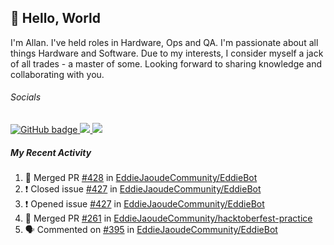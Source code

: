 ## :wave: Hello, World

I'm Allan. I've held roles in Hardware, Ops and QA. I'm passionate about all things Hardware and Software. Due to my interests, I consider myself a jack of all trades - a master of some. Looking forward to sharing knowledge and collaborating with you.

###### Socials
<p align="left">
  <a href="https://github.com/allanregush?tab=followers">
    <img src="https://img.shields.io/github/followers/allanregush?label=Followers&logo=GitHub&style=for-the-badge" alt="GitHub badge" />
  </a>
  <a href="http://twitter.com/allanregush">
    <img src="https://img.shields.io/twitter/follow/allanregush?label=Twitter&logo=twitter&style=for-the-badge" />
  </a>
  <a href="http://youtube.com/UCm3gi8KLvEcIHT1SzSqeOcg?sub_confirmation=1">
    <img src="https://img.shields.io/youtube/views/hdtmIWETSTI?label=YouTube&logo=YouTube&style=for-the-badge" />
  </a>
</p>

##### My Recent Activity
<!--START_SECTION:activity-->
1. 🎉 Merged PR [#428](https://github.com/EddieJaoudeCommunity/EddieBot/pull/428) in [EddieJaoudeCommunity/EddieBot](https://github.com/EddieJaoudeCommunity/EddieBot)
2. ❗️ Closed issue [#427](https://github.com/EddieJaoudeCommunity/EddieBot/issues/427) in [EddieJaoudeCommunity/EddieBot](https://github.com/EddieJaoudeCommunity/EddieBot)
3. ❗️ Opened issue [#427](https://github.com/EddieJaoudeCommunity/EddieBot/issues/427) in [EddieJaoudeCommunity/EddieBot](https://github.com/EddieJaoudeCommunity/EddieBot)
4. 🎉 Merged PR [#261](https://github.com/EddieJaoudeCommunity/hacktoberfest-practice/pull/261) in [EddieJaoudeCommunity/hacktoberfest-practice](https://github.com/EddieJaoudeCommunity/hacktoberfest-practice)
5. 🗣 Commented on [#395](https://github.com/EddieJaoudeCommunity/EddieBot/issues/395) in [EddieJaoudeCommunity/EddieBot](https://github.com/EddieJaoudeCommunity/EddieBot)
<!--END_SECTION:activity-->

<!--
**AllanRegush/AllanRegush** is a ✨ _special_ ✨ repository because its `README.md` (this file) appears on your GitHub profile.

Here are some ideas to get you started:

- 🔭 I’m currently working on ...
- 🌱 I’m currently learning ...
- 👯 I’m looking to collaborate on ...
- 🤔 I’m looking for help with ...
- 💬 Ask me about ...
- 📫 How to reach me: ...
- 😄 Pronouns: ...
- ⚡ Fun fact: ...
-->
